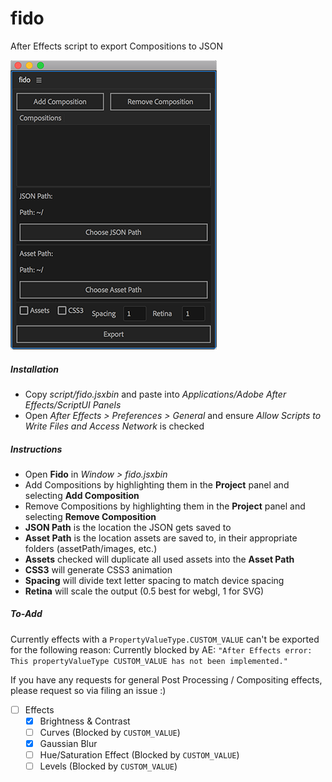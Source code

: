 # fido
After Effects script to export Compositions to JSON

![Script](script/screenshot.png)

##### Installation
* Copy *script/fido.jsxbin* and paste into *Applications/Adobe After Effects/ScriptUI Panels*
* Open *After Effects > Preferences > General* and ensure *Allow Scripts to Write Files and Access Network* is checked

##### Instructions
* Open **Fido** in *Window > fido.jsxbin*
* Add Compositions by highlighting them in the **Project** panel and selecting **Add Composition**
* Remove Compositions by highlighting them in the **Project** panel and selecting **Remove Composition**
* **JSON Path** is the location the JSON gets saved to
* **Asset Path** is the location assets are saved to, in their appropriate folders (assetPath/images, etc.)
* **Assets** checked will duplicate all used assets into the **Asset Path**
* **CSS3** will generate CSS3 animation
* **Spacing** will divide text letter spacing to match device spacing
* **Retina** will scale the output (0.5 best for webgl, 1 for SVG)

##### To-Add
Currently effects with a `PropertyValueType.CUSTOM_VALUE` can't be exported for the following reason:
Currently blocked by AE: `"After Effects error: This propertyValueType CUSTOM_VALUE has not been implemented."`

If you have any requests for general Post Processing / Compositing effects, please request so via filing an issue :)

- [ ] Effects
    - [x] Brightness & Contrast
    - [ ] Curves (Blocked by `CUSTOM_VALUE`)
    - [x] Gaussian Blur
    - [ ] Hue/Saturation Effect (Blocked by `CUSTOM_VALUE`)
    - [ ] Levels (Blocked by `CUSTOM_VALUE`)
